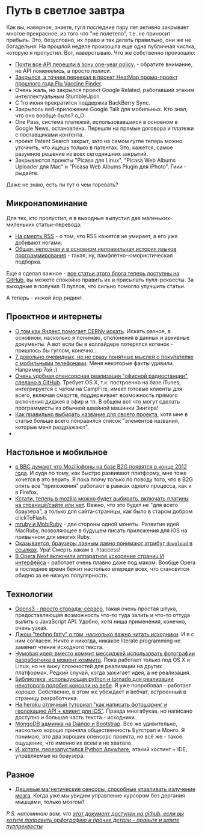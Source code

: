 # Путь в светлое завтра
Как вы, наверное, знаете, гугл последние пару лет активно закрывает многое прекрасное, из того что "не полетело", т.е. не приносит прибыль. Это, безусловно, их право и так делать правильно, они же не богадельня.  На прошлой неделе произошла еще одна публичная чистка, которую я пропустил. Вот, наверстываю. Что же собственно произошло:

* [Почти все API перешли в зону one-year policy.](http://googledevelopers.blogspot.com/2012/04/changes-to-deprecation-policies-and-api.html) - обратите внимание, не API поменялись, а просто полиси.
* [Закрылся, а точнее переехал в проект HeatMap промо-проект прошлого года Flu Vaccine Finder](http://flushot.healthmap.org/).
* Очень жаль, но закрылся проект Google Related, работавший этаким интеллектуальным StumbleUpon.
* С 1го июня прекратится поддержка BackBerry Sync.
* Закрылось веб-приложение Google Talk для мобильных. Кто знал, что оно вообще было? o_O
* One Pass, система платежей, использовавшаяся в основном в Google News, остановлена. Перешли на прямые договора и платежи с поставщиками контента.
* проект Patent Search закрыт, зато на самом гугле теперь можно уточнить, что ищешь только в патентах. Это, кажется, самое разумное решение из всех сегодняшних закрытий.
* Закрываются проекты "Picasa для Linux", "Picasa Web Albums Uploader для Mac" и "Picasa Web Albums Plugin для iPhoto". Гики - рыдайте.

Даже не знаю, есть ли тут о чем горевать?

## Микронапоминание
Для тех, кто пропустил, я в выходные выпустил две маленьких-миленьких статьи-перевода:

* [На смерть RSS](http://addmeto.cc/post/2012-04-21-death-of-rss/) - о том, что RSS кажется не умирает, а его уже добивают ногами.
* [Общая, неполная и в основном неправильная история языков программирования](http://addmeto.cc/post/2012-04-22-troop/) - такая, ну, памфлетно-юмористическая подборка.

Еще я сделал важное - [все статьи этого блога теперь доступны на GitHub](https://github.com/bobuk/addmeto.cc/), вы можете спокойно править их и присылать пулл-реквесты. За выходные я получил 11 пуллов, что сильно помогло улучшить статьи.

А теперь - инжой йор ридинг.

 
## Проектное и интернеты
* [О том как Яндекс помогает CERNу искать](http://www.businessweek.com/articles/2012-04-19/with-yandex-at-cern-search-and-science-collide). Искать разное, в основном, насколько я понимаю, отклонения в данных и архивные документы. А вот если бы в коллайдере потерялся котенок - пришлось бы гуглом, конечно...
* [7 довольно очевидных, но не сразу понятных мыслей о покупателях с мобильными телефонами](http://mashable.com/2012/04/19/mobile-shoppers-trends-facts/).  Меня некоторые факты удивили. Например 7ой :)
* [Очень удобная опенсорсная реализация "офисной радиостанции", сделано в GitHub](https://github.com/play/play). Требует OS X, т.к. построенно на базе iTunes, интегрируется с чатом на CampFire, имеет готовые клиенты для всего, включая смарттв, поддерживает возможность прямого включения диджея в эфир и тп. В общем вот что могут сделать программисты из обычной швейной машинки Зингера!
* [Как правильно выбирать название для своего проекта](http://thenextweb.com/entrepreneur/2012/04/22/before-naming-your-startup-read-this/), хотя мне в статье больше всего понравился список "элементов названия, которые меня раздражают".
* 


## Настольное и мобильное
* [в BBC думают что Mozillофоны на базе B2G появятся в конце 2012 года](http://www.bbc.com/news/technology-17784585). И судя по тому, как быстро развивают платформу, мне тоже хочется в это верить. Я пока пл*а*чу только по поводу того, что в B2G опять все "приложения" работают в рамках одного процесса, как и в Firefox.
* [Кстати, теперь в mozilla можно будет выбирать, включать плагины на странице/сайте или нет](http://msujaws.wordpress.com/2012/04/20/site-specific-permissions-for-firefox-opt-in-plugins/). Важно, что это будет не "для всего браузера", а только для сайта-страницы, как было в старом добром clickToFlash.
* [mruby  и MobiRuby](http://matt.aimonetti.net/posts/2012/04/20/mruby-and-mobiruby/) - две стороны одной монеты. Развитие идей MacRuby, позволяющее в будущем писать приложения для  iOS на привычном для многих Ruby.
* [Оказывается, браузеры давным давно понимают атрибут `download` в ссылках](http://updates.html5rocks.com/2011/08/Downloading-resources-in-HTML5-a-download). Ура! Смерть хакам в .htaccess!
* [В Opera Next включили аппаратное ускорение страниц И интерфейса](http://my.opera.com/desktopteam/blog/2012/04/20/update-on-hardware-acceleration-in-opera-12) - работает очень плавно даже под маком. Вообще Opera в последнее время бежит настолько впереди всех, что становится обидно за ее низкую популярность.

## Технологии
* [Opens3 - просто сторадж-сервер](http://pablo-merino.github.com/OpenS3/), такая очень простая штука, предоставляющая возможность что-то туда залить и что-то оттуда вылить с JavaScript API. Удобно, хотя ниша применения, конечно, очень узкая.
* [Джош "techno fatty" о том, насколько важно читать исходники](http://technofattie.blogspot.com/2012/04/validating-read-source-luke.html). И я с ним согласен. Ничто и никогда, никакое literate programming не заменит чтение исходного текста.
* [Чумовая идея: вместо коммит мессиджей использовать фотографии разработчика в момент коммита](https://github.com/mroth/lolcommits). Пока работает только под OS X и Linux, но не вижу сложностей для реализации на других платформах. Редкий случай, когда зажигает идея, а не реализация.
* [Библиотека, использующая python и tornado для реализации некоторого подобия консоли на вебе](http://wwwtyro.github.com/cellophane/). Я уже попробовал - работает хорошо. Собственно, в этом же убеждает и вебчат, встроенный в страницу разработчика.
* [На heroku отличный туториал "как написать фотошаринг и геолокацию API + клиент для iOS"](https://devcenter.heroku.com/articles/ios-photo-sharing-geo-location-service). Правда многабукав, но написано доступно и большая часть текста - исходники.
* [MongoDB админка на Django и Bootstrap](http://thomasst.ch/mongoadmin/). Все же удивительно, насколько хорошо приняла общественность Бутстрап и Монго. Я понимаю, это два хороших опенсорс проекта, но всё же - такое ощущение, что именно их всем и не хватало.
* [И, кстати, перезапустился Python Anywhere](http://www.pythonanywhere.com/), этакий хостинг + IDE, управляемые из браузера.

## Разное
* [Дешевые магнетические сенсоры, способные улавливать излучение мозга](http://www.kurzweilai.net/low-cost-mini-sensor-measures-magnetic-activity-in-human-brain). Когда уже мы увидим управление курсором без дергания мышцами, только мозгом?

*P.S. напоминаю вам, что [этот документ доступен на github, если вы хотите поправить орфографию и прочие детали – правьте и шлите пуллреквесты](https://github.com/bobuk/addmeto.cc/blob/master/source/posts/2012-04-23.md)*
